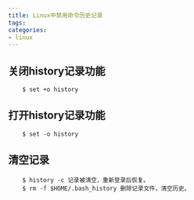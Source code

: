 ```yaml
---
title: Linux中禁用命令历史记录
tags: 
categories: 
- linux
---
```


## 关闭history记录功能

```shell
	$ set +o history
```

## 打开history记录功能

```shell
	$ set -o history
```

## 清空记录

```shell
	$ history -c 记录被清空，重新登录后恢复。
	$ rm -f $HOME/.bash_history 删除记录文件，清空历史。
```

